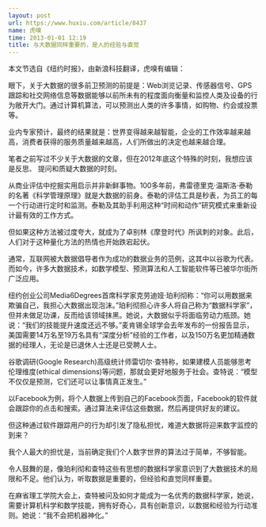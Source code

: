 ```yaml
---
layout: post
url: https://www.huxiu.com/article/8437
name: 虎嗅
time: 2013-01-01 12:19
title: 与大数据同样重要的，是人的经验与直觉
---
```

本文节选自《纽约时报》，由新浪科技翻译，虎嗅有编辑：

眼下，关于大数据的很多前卫预测的前提是：Web浏览记录、传感器信号、GPS跟踪和社交网络信息等数据能够以前所未有的程度面向衡量和监控人类及设备的行为敞开大门。通过计算机算法，可以预测出人类的许多事情，如购物、约会或投票等。

业内专家预计，最终的结果就是：世界变得越来越智能，企业的工作效率越来越高，消费者获得的服务质量越来越高，人们所做出的决定也越来越合理。

笔者之前写过不少关于大数据的文章，但在2012年底这个特殊的时刻，我想应该是反思、 提问和质疑大数据的时刻。

从商业评估中挖掘实用启示并非新鲜事物。100多年前，弗雷德里克·温斯洛·泰勒的名著《科学管理原理》就是大数据的前身。泰勒的评估工具是秒表，为员工的每一个行动进行定时和监测。泰勒及其助手利用这种“时间和动作”研究模式来重新设计最有效的工作方式。

但如果这种方法被过度夸大，就成为了卓别林《摩登时代》所讽刺的对象。此后，人们对于这种量化方法的热情也开始跌宕起伏。

通常，互联网被大数据倡导者作为成功的数据业务的范例，这其中以谷歌为代表。而如今，许多大数据技术，如数学模型、预测算法和人工智能软件等已被华尔街所广泛应用。

纽约创业公司Media6Degrees首席科学家克劳迪娅·珀利彻称：“你可以用数据来欺骗自己，我担心大数据出现泡沫。”珀利彻担心许多人将自己称为“数据科学家”，但并未做足功课，反而给该领域抹黑。她说，大数据似乎将面临劳动力瓶颈。她说：“我们的技能提升速度还远不够。”麦肯锡全球学会去年发布的一份报告显示，美国需要14万名至19万名具有“深度分析”经验的工作者，以及150万名更加精通数据的经理人，无论是已退休人士还是已受聘人士。

谷歌调研(Google Research)高级统计师雷切尔·查特称，如果建模人员能够思考伦理维度(ethical dimensions)等问题，那就会更好地服务于社会。查特说：“模型不仅仅是预测，它们还可以让事情真正发生。”

以Facebook为例，将个人数据上传到自己的Facebook页面，Facebook的软件就会跟踪你的点击和搜索。通过算法来评估这些数据，然后再提供好友的建议。

但这种通过软件跟踪用户的行为却引发了隐私担忧，难道大数据将迎来数字监控的到来？

我个人最大的担忧是，当前确定我们个人数字世界的算法过于简单，不够智能。

令人鼓舞的是，像珀利彻和查特这些有思想的数据科学家意识到了大数据技术的局限和不足。他们认为，听取数据是重要的，但经验和直觉同样重要。

在麻省理工学院大会上，查特被问及如何才能成为一名优秀的数据科学家，她说，需要计算机科学和数学技能，拥有好奇心，具有创新意识，以数据和经验为行动准则。她说：“我不会把机器神化。”

